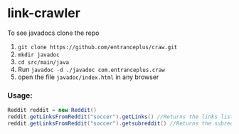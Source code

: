 # link-crawler

To see javadocs clone the repo 
1. `git clone https://github.com/entranceplus/craw.git`
2. `mkdir javadoc`
3. `cd src/main/java`
4. Run `javadoc -d ./javadoc com.entranceplus.craw`
5. open the file `javadoc/index.html` in any browser

### Usage:
```Java
Reddit reddit = new Reddit()
reddit.getLinksFromReddit("soccer").getLinks() //Returns the links list
reddit.getLinksFromReddit("soccer").getsubreddit() //Returns the subreddit
```
